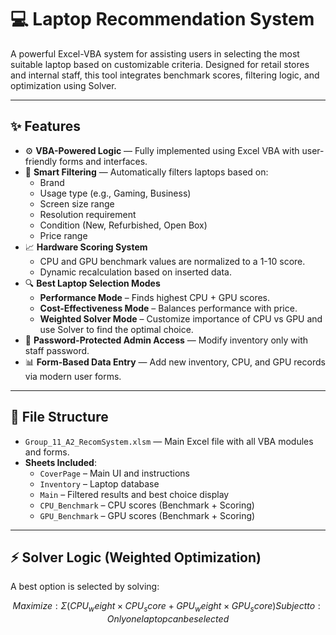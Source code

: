# 💻 Laptop Recommendation System

A powerful Excel-VBA system for assisting users in selecting the most suitable laptop based on customizable criteria. Designed for retail stores and internal staff, this tool integrates benchmark scores, filtering logic, and optimization using Solver.

---

## ✨ Features

- ⚙️ **VBA-Powered Logic** — Fully implemented using Excel VBA with user-friendly forms and interfaces.
- 🧠 **Smart Filtering** — Automatically filters laptops based on:
  - Brand
  - Usage type (e.g., Gaming, Business)
  - Screen size range
  - Resolution requirement
  - Condition (New, Refurbished, Open Box)
  - Price range
- 📈 **Hardware Scoring System**
  - CPU and GPU benchmark values are normalized to a 1-10 score.
  - Dynamic recalculation based on inserted data.
- 🔍 **Best Laptop Selection Modes**
  - **Performance Mode** – Finds highest CPU + GPU scores.
  - **Cost-Effectiveness Mode** – Balances performance with price.
  - **Weighted Solver Mode** – Customize importance of CPU vs GPU and use Solver to find the optimal choice.
- 🔐 **Password-Protected Admin Access** — Modify inventory only with staff password.
- 📊 **Form-Based Data Entry** — Add new inventory, CPU, and GPU records via modern user forms.

---

## 📂 File Structure

- `Group_11_A2_RecomSystem.xlsm` — Main Excel file with all VBA modules and forms.
- **Sheets Included**:
  - `CoverPage` – Main UI and instructions
  - `Inventory` – Laptop database
  - `Main` – Filtered results and best choice display
  - `CPU_Benchmark` – CPU scores (Benchmark + Scoring)
  - `GPU_Benchmark` – GPU scores (Benchmark + Scoring)

---

## ⚡ Solver Logic (Weighted Optimization)

A best option is selected by solving:

```math
Maximize: Σ (CPU_weight × CPU_score + GPU_weight × GPU_score)

Subject to: Only one laptop can be selected

